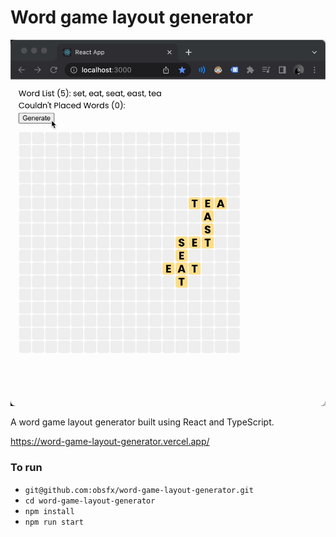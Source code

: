 # Word game layout generator

![](https://raw.githubusercontent.com/obsfx/word-game-layout-generator/main/demo.gif)

A word game layout generator built using React and TypeScript.

https://word-game-layout-generator.vercel.app/

### To run

+ `git@github.com:obsfx/word-game-layout-generator.git`
+ `cd word-game-layout-generator`
+ `npm install`
+ `npm run start`
